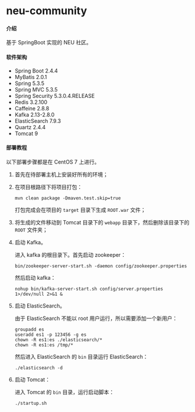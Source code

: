 # neu-community

#### 介绍
基于 SpringBoot 实现的 NEU 社区。

#### 软件架构
* Spring Boot 2.4.4
* MyBatis 2.0.1
* Spring 5.3.5
* Spring MVC 5.3.5
* Spring Security 5.3.0.4.RELEASE
* Redis 3.2.100
* Caffeine 2.8.8
* Kafka 2.13-2.8.0
* ElasticSearch 7.9.3
* Quartz 2.4.4
* Tomcat 9

#### 部署教程
以下部署步骤都是在 CentOS 7 上进行。

1.  首先在待部署主机上安装好所有的环境；

2.  在项目根路径下将项目打包：
    ```shell
    mvn clean package -Dmaven.test.skip=true
    ```
    打包完成会在项目的 `target` 目录下生成 `ROOT.war` 文件；

3.  将生成的文件移动到 Tomcat 目录下的  `webapp` 目录下，然后删除该目录下的 `ROOT` 文件夹；

4.  启动 Kafka。

    进入 kafka 的根目录下。首先启动 zookeeper：
    ```shell
    bin/zookeeper-server-start.sh -daemon config/zookeeper.properties
    ```
    然后启动 kafka：
    ```shell
    nohup bin/kafka-server-start.sh config/server.properties 1>/dev/null 2>&1 &
    ```
5.  启动 ElasticSearch。
 
    由于 ElasticSearch 不能以 root 用户运行，所以需要添加一个新用户：
    ```shell
    groupadd es
    useradd es1 -p 123456 -g es
    chown -R es1:es ./elasticsearch/*
    chown -R es1:es /tmp/*
    ```
    然后进入 ElasticSearch 的 `bin` 目录运行 ElasticSearch：
    ```shell
    ./elasticsearch -d
    ```
    
6.  启动 Tomcat：
    
    进入 Tomcat 的 `bin` 目录，运行启动脚本：
    ```shell
    ./startup.sh
    ```
